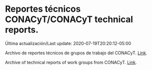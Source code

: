 # Reportes técnicos CONACyT/CONACyT technical reports.

Última actualización/Last update: 2020-07-19T20:20:12-05:00

Archivo de reportes técnicos de grupos de trabajo del CONACyT. [Link](https://coronavirus.conacyt.mx/productos/index.html).

Archive of technical reports of work groups from CONACyT. [Link](https://coronavirus.conacyt.mx/productos/index.html).
